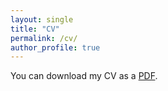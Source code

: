 ```yaml
---
layout: single
title: "CV"
permalink: /cv/
author_profile: true
---
```


You can download my CV as a [PDF](https://github.com/SugarFreeManatee/rafaelelberg.github.io/blob/main/CV_english%20(2).pdf).
